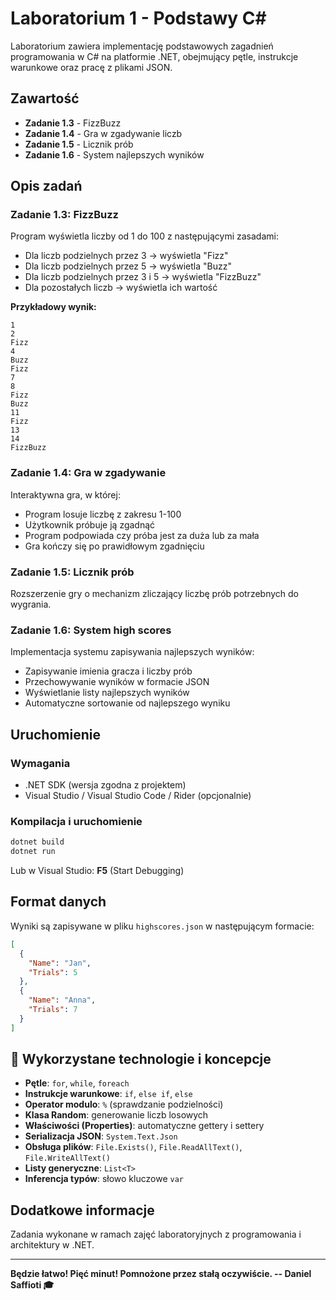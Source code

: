 ﻿# Laboratorium 1 - Podstawy C#

Laboratorium zawiera implementację podstawowych zagadnień programowania w C# na platformie .NET, obejmujący pętle, instrukcje warunkowe oraz pracę z plikami JSON.

## Zawartość 

- **Zadanie 1.3** - FizzBuzz
- **Zadanie 1.4** - Gra w zgadywanie liczb
- **Zadanie 1.5** - Licznik prób
- **Zadanie 1.6** - System najlepszych wyników

## Opis zadań

### Zadanie 1.3: FizzBuzz
Program wyświetla liczby od 1 do 100 z następującymi zasadami:
- Dla liczb podzielnych przez 3 → wyświetla "Fizz"
- Dla liczb podzielnych przez 5 → wyświetla "Buzz"
- Dla liczb podzielnych przez 3 i 5 → wyświetla "FizzBuzz"
- Dla pozostałych liczb → wyświetla ich wartość

**Przykładowy wynik:**
```
1
2
Fizz
4
Buzz
Fizz
7
8
Fizz
Buzz
11
Fizz
13
14
FizzBuzz
```

### Zadanie 1.4: Gra w zgadywanie
Interaktywna gra, w której:
- Program losuje liczbę z zakresu 1-100
- Użytkownik próbuje ją zgadnąć
- Program podpowiada czy próba jest za duża lub za mała
- Gra kończy się po prawidłowym zgadnięciu

### Zadanie 1.5: Licznik prób
Rozszerzenie gry o mechanizm zliczający liczbę prób potrzebnych do wygrania.

### Zadanie 1.6: System high scores
Implementacja systemu zapisywania najlepszych wyników:
- Zapisywanie imienia gracza i liczby prób
- Przechowywanie wyników w formacie JSON
- Wyświetlanie listy najlepszych wyników
- Automatyczne sortowanie od najlepszego wyniku


## Uruchomienie

### Wymagania
- .NET SDK (wersja zgodna z projektem)
- Visual Studio / Visual Studio Code / Rider (opcjonalnie)

### Kompilacja i uruchomienie
```bash
dotnet build
dotnet run
```

Lub w Visual Studio: **F5** (Start Debugging)

## Format danych

Wyniki są zapisywane w pliku `highscores.json` w następującym formacie:
```json
[
  {
    "Name": "Jan",
    "Trials": 5
  },
  {
    "Name": "Anna",
    "Trials": 7
  }
]
```

## 🔧 Wykorzystane technologie i koncepcje

- **Pętle**: `for`, `while`, `foreach`
- **Instrukcje warunkowe**: `if`, `else if`, `else`
- **Operator modulo**: `%` (sprawdzanie podzielności)
- **Klasa Random**: generowanie liczb losowych
- **Właściwości (Properties)**: automatyczne gettery i settery
- **Serializacja JSON**: `System.Text.Json`
- **Obsługa plików**: `File.Exists()`, `File.ReadAllText()`, `File.WriteAllText()`
- **Listy generyczne**: `List<T>`
- **Inferencja typów**: słowo kluczowe `var`

## Dodatkowe informacje

Zadania wykonane w ramach zajęć laboratoryjnych z programowania i architektury w .NET.

---

**Będzie łatwo! Pięć minut! Pomnożone przez stałą oczywiście. -- Daniel Saffioti 🎓**